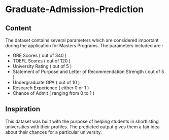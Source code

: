 # Graduate-Admission-Prediction

## Content
The dataset contains several parameters which are considered important during the application for Masters Programs.
The parameters included are :

- GRE Scores ( out of 340 )
- TOEFL Scores ( out of 120 )
- University Rating ( out of 5 )
- Statement of Purpose and Letter of Recommendation Strength ( out of 5 )
- Undergraduate GPA ( out of 10 )
- Research Experience ( either 0 or 1 )
- Chance of Admit ( ranging from 0 to 1 )

## Inspiration
This dataset was built with the purpose of helping students in shortlisting universities with their profiles. The predicted output gives them a fair idea about their chances for a particular university.
